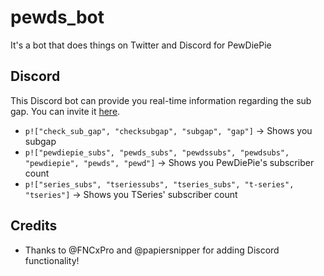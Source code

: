 # pewds_bot

It's a bot that does things on Twitter and Discord for PewDiePie

## Discord

This Discord bot can provide you real-time information regarding the sub gap.
You can invite it [here](https://discordapp.com/oauth2/authorize?client_id=546361604107927562&scope=bot&permissions=70679617).

- `p!["check_sub_gap", "checksubgap", "subgap", "gap"]` -> Shows you subgap
- `p!["pewdiepie_subs", "pewds_subs", "pewdssubs", "pewdsubs", "pewdiepie", "pewds", "pewd"]` -> Shows you PewDiePie's subscriber count
- `p!["series_subs", "tseriessubs", "tseries_subs", "t-series", "tseries"]` -> Shows you TSeries' subscriber count

## Credits
- Thanks to @FNCxPro and @papiersnipper for adding Discord functionality!